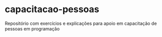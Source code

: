 # capacitacao-pessoas
Repositório com exercícios e explicações para apoio em capacitação de pessoas em programação
